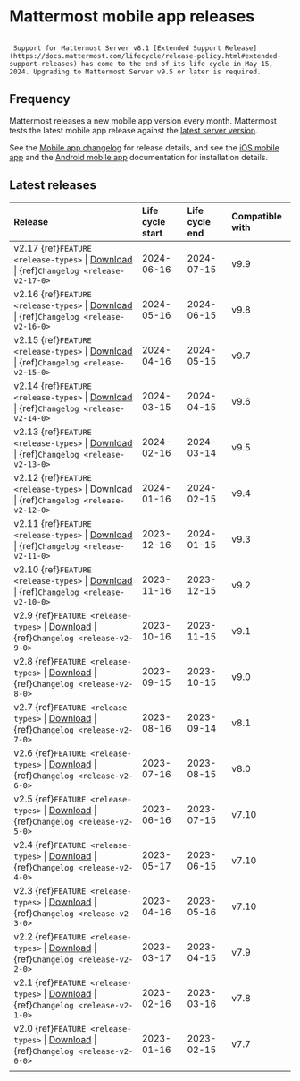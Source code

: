 # Mattermost mobile app releases

```{include} ../_static/badges/allplans-cloud-selfhosted.md
```

```{Important}
 Support for Mattermost Server v8.1 [Extended Support Release](https://docs.mattermost.com/lifecycle/release-policy.html#extended-support-releases) has come to the end of its life cycle in May 15, 2024. Upgrading to Mattermost Server v9.5 or later is required.
```

## Frequency

Mattermost releases a new mobile app version every month. Mattermost tests the latest mobile app release against the [latest server version](/lifecycle/mattermost-server-releases).

See the [Mobile app changelog](/lifecycle/mobile-app-changelog) for release details, and see the [iOS mobile app](/collaborate/install-ios-app) and the [Android mobile app](/collaborate/install-android-app) documentation for installation details. 

## Latest releases

| **Release** | **Life cycle start** | **Life cycle end** | **Compatible with** |
|:---|:---|:---|:---|
| v2.17 {ref}`FEATURE <release-types>` \| [Download](https://github.com/mattermost/desktop/releases/tag/v2.17.0) \| {ref}`Changelog <release-v2-17-0>` | 2024-06-16 | 2024-07-15 | v9.9 |
| v2.16 {ref}`FEATURE <release-types>` \| [Download](https://github.com/mattermost/desktop/releases/tag/v2.16.0) \| {ref}`Changelog <release-v2-16-0>` | 2024-05-16 | 2024-06-15 | v9.8 |
| v2.15 {ref}`FEATURE <release-types>` \| [Download](https://github.com/mattermost/desktop/releases/tag/v2.15.0) \| {ref}`Changelog <release-v2-15-0>` | 2024-04-16 | 2024-05-15 | v9.7 |
| v2.14 {ref}`FEATURE <release-types>` \| [Download](https://github.com/mattermost/desktop/releases/tag/v2.14.0) \| {ref}`Changelog <release-v2-14-0>` | 2024-03-15 | 2024-04-15 | v9.6 |
| v2.13 {ref}`FEATURE <release-types>` \| [Download](https://github.com/mattermost/desktop/releases/tag/v2.13.0) \| {ref}`Changelog <release-v2-13-0>` | 2024-02-16 | 2024-03-14 | v9.5 |
| v2.12 {ref}`FEATURE <release-types>` \| [Download](https://github.com/mattermost/desktop/releases/tag/v2.12.2) \| {ref}`Changelog <release-v2-12-0>` | 2024-01-16 | 2024-02-15 | v9.4 |
| v2.11 {ref}`FEATURE <release-types>` \| [Download](https://github.com/mattermost/desktop/releases/tag/v2.11.0) \| {ref}`Changelog <release-v2-11-0>` | 2023-12-16 | 2024-01-15 | v9.3 |
| v2.10 {ref}`FEATURE <release-types>` \| [Download](https://github.com/mattermost/desktop/releases/tag/v2.10.1) \| {ref}`Changelog <release-v2-10-0>` | 2023-11-16 | 2023-12-15 | v9.2 |
| v2.9 {ref}`FEATURE <release-types>` \| [Download](https://github.com/mattermost/desktop/releases/tag/v2.9.1) \| {ref}`Changelog <release-v2-9-0>` | 2023-10-16 | 2023-11-15 | v9.1 |
| v2.8 {ref}`FEATURE <release-types>` \| [Download](https://github.com/mattermost/desktop/releases/tag/v2.8.2) \| {ref}`Changelog <release-v2-8-0>` | 2023-09-15 | 2023-10-15 | v9.0 |
| v2.7 {ref}`FEATURE <release-types>` \| [Download](https://github.com/mattermost/desktop/releases/tag/v2.7.0) \| {ref}`Changelog <release-v2-7-0>` | 2023-08-16 | 2023-09-14 | v8.1 |
| v2.6 {ref}`FEATURE <release-types>` \| [Download](https://github.com/mattermost/desktop/releases/tag/v2.6.0) \| {ref}`Changelog <release-v2-6-0>` | 2023-07-16 | 2023-08-15 | v8.0 |
| v2.5 {ref}`FEATURE <release-types>` \| [Download](https://github.com/mattermost/desktop/releases/tag/v2.5.1) \| {ref}`Changelog <release-v2-5-0>` | 2023-06-16 | 2023-07-15 | v7.10 |
| v2.4 {ref}`FEATURE <release-types>` \| [Download](https://github.com/mattermost/desktop/releases/tag/v2.4.0) \| {ref}`Changelog <release-v2-4-0>` | 2023-05-17 | 2023-06-15 | v7.10 |
| v2.3 {ref}`FEATURE <release-types>` \| [Download](https://github.com/mattermost/desktop/releases/tag/v2.3.0) \| {ref}`Changelog <release-v2-3-0>` | 2023-04-16 | 2023-05-16 | v7.10 |
| v2.2 {ref}`FEATURE <release-types>` \| [Download](https://github.com/mattermost/desktop/releases/tag/v2.2.0) \| {ref}`Changelog <release-v2-2-0>` | 2023-03-17 | 2023-04-15 | v7.9 |
| v2.1 {ref}`FEATURE <release-types>` \| [Download](https://github.com/mattermost/desktop/releases/tag/v2.1.0) \| {ref}`Changelog <release-v2-1-0>` | 2023-02-16 | 2023-03-16 | v7.8 |
| v2.0 {ref}`FEATURE <release-types>` \| [Download](https://github.com/mattermost/desktop/releases/tag/v2.0.1) \| {ref}`Changelog <release-v2-0-0>` | 2023-01-16 | 2023-02-15 | v7.7 |
|  |  |  |  |
